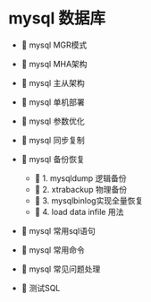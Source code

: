 # mysql 数据库

* 📄 mysql MGR模式
* 📄 mysql MHA架构
* 📄 mysql 主从架构
* 📄 mysql 单机部署
* 📄 mysql 参数优化
* 📄 mysql 同步复制
* 📑 mysql 备份恢复

  * 📄 1. mysqldump 逻辑备份
  * 📄 2. xtrabackup 物理备份
  * 📄 3. mysqlbinlog实现全量恢复
  * 📄 4. load data infile 用法
* 📄 mysql 常用sql语句
* 📄 mysql 常用命令
* 📄 mysql 常见问题处理
* 📄 测试SQL

‍
